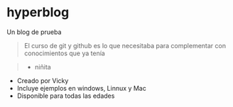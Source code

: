 # hyperblog
Un blog de prueba

> El curso de git y github es lo que necesitaba para complementar con conocimientos que ya tenía

>- niñita
* Creado por Vicky
* Incluye ejemplos en windows, Linnux y Mac
* Disponible para todas las edades